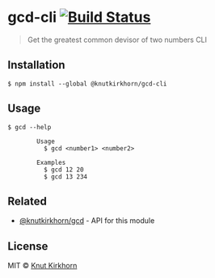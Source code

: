 # gcd-cli [![Build Status](https://travis-ci.org/Knutakir/gcd-cli.svg?branch=main)](https://travis-ci.org/Knutakir/gcd-cli)
> Get the greatest common devisor of two numbers CLI

## Installation
```
$ npm install --global @knutkirkhorn/gcd-cli 
```

## Usage
```
$ gcd --help

        Usage
          $ gcd <number1> <number2>

        Examples
          $ gcd 12 20
          $ gcd 13 234 
```

## Related
- [@knutkirkhorn/gcd](https://github.com/Knutakir/gcd) - API for this module

## License
MIT © [Knut Kirkhorn](LICENSE)
